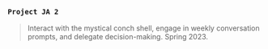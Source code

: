 ### `Project JA 2`
> Interact with the mystical conch shell, engage in weekly conversation prompts, and delegate decision-making. Spring 2023.
